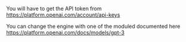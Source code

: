 You will have to get the API token from https://platform.openai.com/account/api-keys

You can change the engine with one of the moduled documented here https://platform.openai.com/docs/models/gpt-3
